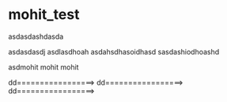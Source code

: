 # mohit_test
asdasdashdasda

asdasdasdj
asdlasdhoah
asdahsdhasoidhasd
sasdashiodhoashd


asdmohit mohit mohit

dd=================>
dd=================>
dd=================>
